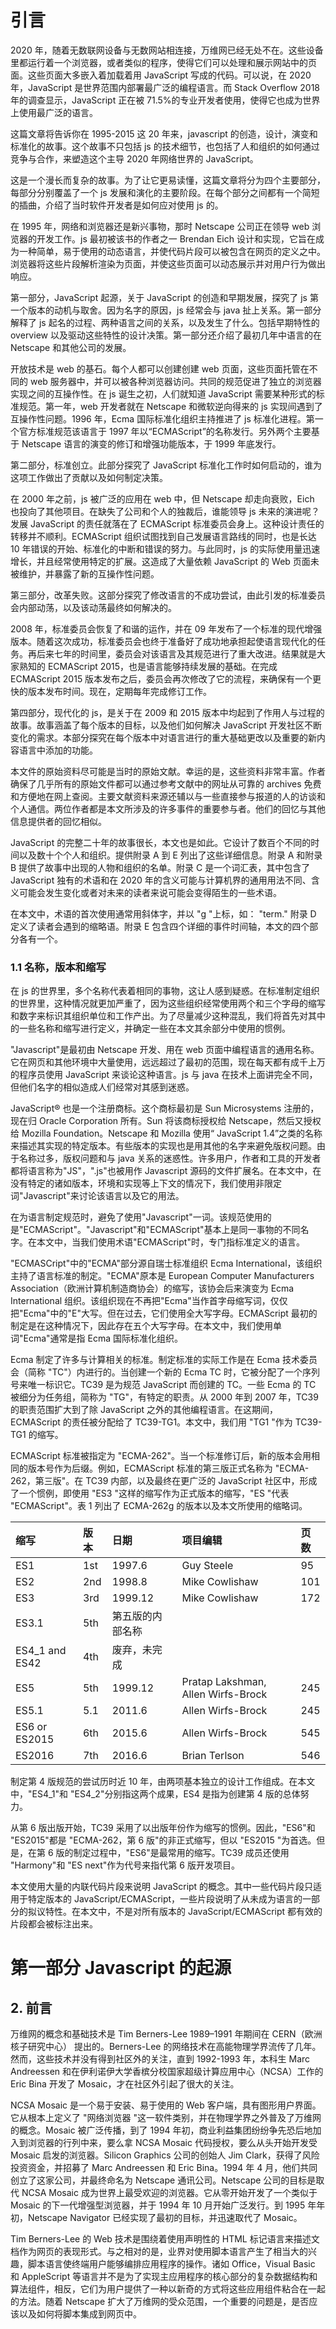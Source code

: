 # 引言

2020 年，随着无数联网设备与无数网站相连接，万维网已经无处不在。这些设备里都运行着一个浏览器，或者类似的程序，使得它们可以处理和展示网站中的页面。这些页面大多嵌入着加载着用 JavaScript 写成的代码。可以说，在 2020 年，JavaScript 是世界范围内部署最广泛的编程语言。而 Stack Overflow 2018 年的调查显示，JavaScript 正在被 71.5%的专业开发者使用，使得它也成为世界上使用最广泛的语言。

这篇文章将告诉你在 1995-2015 这 20 年来，javascript 的创造，设计，演变和标准化的故事。这个故事不只包括 js 的技术细节，也包括了人和组织的如何通过竞争与合作，来塑造这个主导 2020 年网络世界的 JavaScript。

这是一个漫长而复杂的故事。为了让它更易读懂，这篇文章将分为四个主要部分，每部分分别覆盖了一个 js 发展和演化的主要阶段。在每个部分之间都有一个简短的插曲，介绍了当时软件开发者是如何应对使用 js 的。

在 1995 年，网络和浏览器还是新兴事物，那时 Netscape 公司正在领导 web 浏览器的开发工作。js 最初被该书的作者之一 Brendan Eich 设计和实现，它旨在成为一种简单，易于使用的动态语言，并使代码片段可以被包含在网页的定义之中。浏览器将这些片段解析渲染为页面，并使这些页面可以动态展示并对用户行为做出响应。

第一部分，JavaScript 起源，关于 JavaScript 的创造和早期发展，探究了 js 第一个版本的动机与取舍。因为名字的原因，js 经常会与 java 扯上关系。第一部分解释了 js 起名的过程、两种语言之间的关系，以及发生了什么。包括早期特性的 overview 以及驱动这些特性的设计决策。第一部分还介绍了最初几年中语言的在 Netscape 和其他公司的发展。

开放技术是 web 的基石。每个人都可以创建创建 web 页面，这些页面托管在不同的 web 服务器中，并可以被各种浏览器访问。共同的规范促进了独立的浏览器实现之间的互操作性。在 js 诞生之初，人们就知道 JavaScript 需要某种形式的标准规范。第一年，web 开发者就在 Netscape 和微软逆向得来的 js 实现间遇到了互操作性问题。1996 年，Ecma 国际标准化组织主持推进了 js 标准化进程。第一个官方标准规范该语言于 1997 年以“ECMAScript”的名称发行。另外两个主要基于 Netscape 语言的演变的修订和增强功能版本，于 1999 年底发行。

第二部分，标准创立。此部分探究了 JavaScript 标准化工作时如何启动的，谁为这项工作做出了贡献以及如何制定决策。

在 2000 年之前，js 被广泛的应用在 web 中，但 Netscape 却走向衰败，Eich 也投向了其他项目。在缺失了公司和个人的独裁后，谁能领导 js 未来的演进呢？发展 JavaScript 的责任就落在了 ECMAScript 标准委员会身上。这种设计责任的转移并不顺利。ECMAScript 组织试图找到自己发展语言路线的同时，也是长达 10 年错误的开始、标准化的中断和错误的努力。与此同时，js 的实际使用量迅速增长，并且经常使用特定的扩展。这造成了大量依赖 JavaScript 的 Web 页面未被维护，并暴露了新的互操作性问题。

第三部分，改革失败。这部分探究了修改语言的不成功尝试，由此引发的标准委员会内部动荡，以及该动荡最终如何解决的。

2008 年，标准委员会恢复了和谐的运作，并在 09 年发布了一个标准的现代增强版本。随着这次成功，标准委员会也终于准备好了成功地承担起使语言现代化的任务。再后来七年的时间里，委员会对该语言及其规范进行了重大改进。结果就是大家熟知的 ECMAScript 2015，也是语言能够持续发展的基础。在完成 ECMAScript 2015 版本发布之后，委员会再次修改了它的流程，来确保有一个更快的版本发布时间。现在，定期每年完成修订工作。

第四部分，现代化的 js，是关于在 2009 和 2015 版本中均起到了作用人与过程的故事。故事涵盖了每个版本的目标，以及他们如何解决 JavaScript 开发社区不断变化的需求。本部分探究在每个版本中对语言进行的重大基础更改以及重要的新内容语言中添加的功能。

本文件的原始资料尽可能是当时的原始文献。幸运的是，这些资料非常丰富。作者确保了几乎所有的原始文件都可以通过参考文献中的网址从可靠的 archives 免费和方便地在网上查阅。主要文献资料来源还辅以与一些直接参与报道的人的访谈和个人通信。两位作者都是本文所涉及的许多事件的重要参与者。他们的回忆与其他信息提供者的回忆相似。

JavaScript 的完整二十年的故事很长，本文也是如此。它设计了数百个不同的时间以及数十个个人和组织。提供附录 A 到 E 列出了这些详细信息。附录 A 和附录 B 提供了故事中出现的人物和组织的名单。附录 C 是一个词汇表，其中包含了 JavaScript 独有的术语和在 2020 年的含义可能与计算机界的通用用法不同、含义可能会发生变化或者对未来的读者来说可能会变得陌生的一些术语。

在本文中，术语的首次使用通常用斜体字，并以 "g "上标，如： "term." 附录 D 定义了读者会遇到的缩略语。附录 E 包含四个详细的事件时间轴，本文的四个部分各有一个。

### 1.1 名称，版本和缩写

在 js 的世界里，多个名称代表着相同的事物，这让人感到疑惑。在标准制定组织的世界里，这种情况就更加严重了，因为这些组织经常使用两个和三个字母的缩写和数字来标识其组织单位和工作产出。为了尽量减少这种混乱，我们将首先对其中的一些名称和缩写进行定义，并确定一些在本文其余部分中使用的惯例。

"Javascript"是最初由 Netscape 开发、用在 web 页面中编程语言的通用名称。它在网页和其他环境中大量使用，远远超过了最初的范围，现在每天都有成千上万的程序员使用 JavaScript 来谈论这种语言。js 与 java 在技术上面讲完全不同，但他们名字的相似造成人们经常对其感到迷惑。

JavaScript® 也是一个注册商标。这个商标最初是 Sun Microsystems 注册的，现在归 Oracle Corporation 所有。Sun 将该商标授权给 Netscape，然后又授权给 Mozilla Foundation。Netscape 和 Mozilla 使用“ JavaScript 1.4”之类的名称来描述其实现的特定版本。有些版本的实现也是用其他的名字来避免版权问题。由于名称过多，版权问题和与 java 关系的迷惑性。许多用户，作者和工具的开发者都将语言称为"JS"，".js"也被用作 Javascript 源码的文件扩展名。在本文中，在没有特定的诸如版本，环境和实现等上下文的情况下，我们使用非限定词"Javascript"来讨论该语言以及它的用法。

在为语言制定规范时，避免了使用"Javascript"一词。该规范使用的是"ECMAScript"。"Javascript"和"ECMAScript"基本上是同一事物的不同名字。在本文中，当我们使用术语"ECMAScript"时，专门指标准定义的语言。

"ECMASCript"中的"ECMA"部分源自瑞士标准组织 Ecma International，该组织主持了语言标准的制定。"ECMA"原本是 European Computer Manufacturers Association（欧洲计算机制造商协会）的缩写，该协会后来演变为 Ecma International 组织。该组织现在不再把"Ecma"当作首字母缩写词，仅仅把"Ecma"中的"E"大写。但在过去，它们使用全大写字母。ECMAScript 最初的制定是在这种情况下，因此存在五个大写字母。在本文中，我们使用单词"Ecma"通常是指 Ecma 国际标准化组织。

Ecma 制定了许多与计算相关的标准。制定标准的实际工作是在 Ecma 技术委员会（简称 "TC"）内进行的。当创建一个新的 Ecma TC 时，它被分配了一个序列号来唯一标识它。TC39 是为规范 JavaScript 而创建的 TC。一些 Ecma 的 TC 被细分为任务组，简称为 "TG"，有特定的职责。从 2000 年到 2007 年，TC39 的职责范围扩大到了除 JavaScript 之外的其他编程语言。在这期间，ECMAScript 的责任被分配给了 TC39-TG1。本文中，我们用 "TG1 "作为 TC39-TG1 的缩写。

ECMAScript 标准被指定为 "ECMA-262"。当一个标准修订后，新的版本会用相同的版本号作为后缀。例如，ECMAScript 标准的第三版正式名称为 "ECMA-262，第三版"。在 TC39 内部，以及最终在更广泛的 JavaScript 社区中，形成了一个惯例，即使用 "ES3 "这样的缩写作为正式版本的缩写，"ES "代表 "ECMAScript"。表 1 列出了 ECMA-262g 的版本以及本文所使用的缩略词。

| 缩写           | 版本 | 日期             | 项目编辑                           | 页数 |
| :------------- | :--- | :--------------- | :--------------------------------- | :--- |
| ES1            | 1st  | 1997.6           | Guy Steele                         | 95   |
| ES2            | 2nd  | 1998.8           | Mike Cowlishaw                     | 101  |
| ES3            | 3rd  | 1999.12          | Mike Cowlishaw                     | 172  |
| ES3.1          | 5th  | 第五版的内部名称 |                                    |      |
| ES4_1 and ES42 | 4th  | 废弃，未完成     |                                    |      |
| ES5            | 5th  | 1999.12          | Pratap Lakshman, Allen Wirfs-Brock | 245  |
| ES5.1          | 5.1  | 2011.6           | Allen Wirfs-Brock                  | 245  |
| ES6 or ES2015  | 6th  | 2015.6           | Allen Wirfs-Brock                  | 545  |
| ES2016         | 7th  | 2016.6           | Brian Terlson                      | 546  |

制定第 4 版规范的尝试历时近 10 年，由两项基本独立的设计工作组成。在本文中，"ES4_1"和 "ES4_2"分别指这两个成果，ES4 是指为创建第 4 版的总体努力。

从第 6 版出版开始，TC39 采用了以出版年份作为缩写的惯例。因此，"ES6"和 "ES2015"都是 "ECMA-262，第 6 版"的非正式缩写，但以 "ES2015 "为首选。但是，在第 6 版的制定过程中，"ES6"是最常用的缩写。TC39 成员还使用 "Harmony"和 "ES next"作为代号来指代第 6 版开发项目。

本文使用大量的内联代码片段来说明 JavaScript 的概念。其中一些代码片段只适用于特定版本的 JavaScript/ECMAScript，一些片段说明了从未成为语言的一部分的拟议特性。在本文中，不是对所有版本的 JavaScript/ECMAScript 都有效的片段都会被标注出来。

# 第一部分 Javascript 的起源

## 2. 前言

万维网的概念和基础技术是 Tim Berners-Lee 1989–1991 年期间在 CERN（欧洲核子研究中心） 提出的。Berners-Lee 的网络技术在高能物理学界流传了几年。然而，这些技术并没有得到社区外的关注，直到 1992-1993 年，本科生 Marc Andreessen 和在伊利诺伊大学香槟分校国家超级计算应用中心（NCSA）工作的 Eric Bina 开发了 Mosaic，才在社区外引起了很大的关注。

NCSA Mosaic 是一个易于安装、易于使用的 Web 客户端，具有图形用户界面。它从根本上定义了 "网络浏览器 "这一软件类别，并在物理学界之外普及了万维网的概念。Mosaic 被广泛传播，到了 1994 年初，商业利益集团纷纷争先恐后地加入到浏览器的行列中来，要么拿 NCSA Mosaic 代码授权，要么从头开始开发受 Mosaic 启发的浏览器。Silicon Graphics 公司的创始人 Jim Clark，获得了风险投资资金，并招募了 Marc Andreessen 和 Eric Bina。1994 年 4 月，他们共同创立了这家公司，并最终命名为 Netscape 通讯公司。Netscape 公司的目标是取代 NCSA Mosaic 成为世界上最受欢迎的浏览器。它从零开始开发了一个类似于 Mosaic 的下一代增强型浏览器，并于 1994 年 10 月开始广泛发行。到 1995 年年初，Netscape Navigator 已经实现了最初的目标，并迅速取代了 Mosaic。

Tim Berners-Lee 的 Web 技术是围绕着使用声明性的 HTML 标记语言来描述文档作为网页的表现形式。与之相对的是，业界对使用脚本语言产生了相当大的兴趣，脚本语言使终端用户能够编排应用程序的操作。诸如 Office，Visual Basic 和 AppleScript 等语言并不是为了实现主应用程序的核心部分的复杂数据结构和算法组件，相反，它们为用户提供了一种以新奇的方式将这些应用组件粘合在一起的方法。随着 Netscape 扩大了万维网的受众范围，一个重要的问题是，是否应该以及如何将脚本集成到网页中。
